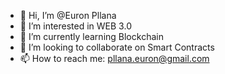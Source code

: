 - 👋 Hi, I’m @Euron Pllana
- 👀 I’m interested in WEB 3.0
- 🌱 I’m currently learning Blockchain
- 💞️ I’m looking to collaborate on Smart Contracts
- 📫 How to reach me: pllana.euron@gmail.com
